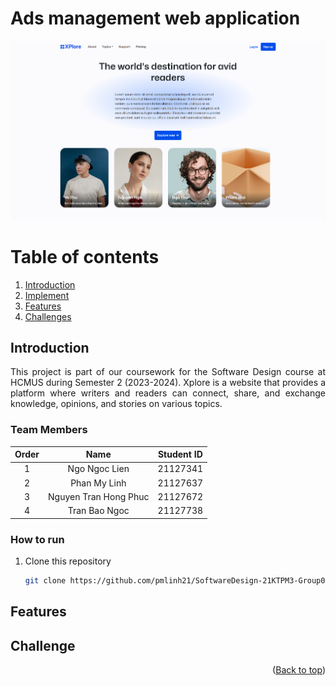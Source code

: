 # Ads management web application

<div align="center">
<img src="src/xplore/public/imgs/Homepage.png" alt="">
</div>

# Table of contents

1. [Introduction](#Introduction)
2. [Implement](#Implement)
3. [Features](#Features)
4. [Challenges](#Challenges)

## Introduction <a name="Introduction"></a>

<div style = "text-align: justify">
This project is part of our coursework for the Software Design course at HCMUS during Semester 2 (2023-2024). Xplore is a website that provides a platform where writers and readers can connect, share, and exchange knowledge, opinions, and stories on various topics.
</div>

### Team Members

| Order |         Name          | Student ID |
|:-----:|:---------------------:|:----------:|
|   1   |     Ngo Ngoc Lien     |  21127341  |
|   2   |      Phan My Linh     |  21127637  |
|   3   | Nguyen Tran Hong Phuc |  21127672  |
|   4   |      Tran Bao Ngoc    |  21127738  |

### How to run

1. Clone this repository
    ```sh
    git clone https://github.com/pmlinh21/SoftwareDesign-21KTPM3-Group04
    ```

<!-- Features -->

## Features <a name="Features"></a>

<div style = "text-align: justify">
  
</div>

<!-- Challenge -->

## Challenge <a name="Challenge"></a>

<div style = "text-align: justify">
   
</div>

<p align="right">(<a href="#top">Back to top</a>)</p>
